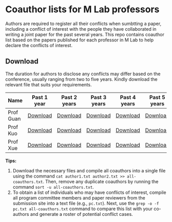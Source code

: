 # Coauthor lists for M Lab professors

Authors are required to register all their conflicts when sumbtting a paper, including a conflict of interest with the people they have collaborated in writing a joint paper for the past several years. This repo contains coauthor list based on the papers published for each professor in M Lab to help declare the conflicts of interest.

## Download

The duration for authors to disclose any conflicts may differ based on the conference, usually ranging from two to five years. Kindly download the relevant file that suits your requirements.

| Name | Past 1 year | Past 2 years | Past 3 years | Past 4 years | Past 5 years |
|------|---------------|---------------|---------------|---------------|---------------|
| Prof Guan | [Download](./Prof-Guan-past-1-year.txt) |[Download](./Prof-Guan-past-2-years.txt) |[Download](./Prof-Guan-past-3-years.txt) |[Download](./Prof-Guan-past-4-years.txt) |[Download](./Prof-Guan-past-5-years.txt) |
| Prof Kuo | [Download](./Prof-Kuo-past-1-year.txt) |[Download](./Prof-Kuo-past-2-years.txt) |[Download](./Prof-Kuo-past-3-years.txt) |[Download](./Prof-Kuo-past-4-years.txt) |[Download](./Prof-Kuo-past-5-years.txt) |
| Prof Xue | [Download](./Prof-Xue-past-1-year.txt) |[Download](./Prof-Xue-past-2-years.txt) |[Download](./Prof-Xue-past-3-years.txt) |[Download](./Prof-Xue-past-4-years.txt) |[Download](./Prof-Xue-past-5-years.txt) |

**Tips:**
1. Download the necessary files and compile all coauthors into a single file using the command `cat author1.txt author2.txt >> all-coauthors.txt`. Then, remove any duplicate coauthors by running the command `sort -u all-coauthors.txt`.
2. To obtain a list of individuals who may have conflicts of interest, compile all program committee members and paper reviewers from the submission site into a text file (e.g., `pc.txt`). Next, use the `grep -o -f pc.txt all-coauthors.txt` command to compare this list with your co-authors and generate a roster of potential conflict cases.

